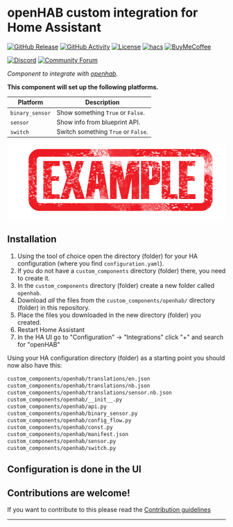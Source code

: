 # openHAB custom integration for Home Assistant

[![GitHub Release][releases-shield]][releases]
[![GitHub Activity][commits-shield]][commits]
[![License][license-shield]](LICENSE)
[![hacs][hacsbadge]][hacs]
[![BuyMeCoffee][buymecoffeebadge]][buymecoffee]

[![Discord][discord-shield]][discord]
[![Community Forum][forum-shield]][forum]

_Component to integrate with [openhab][openhab]._

**This component will set up the following platforms.**

| Platform        | Description                         |
| --------------- | ----------------------------------- |
| `binary_sensor` | Show something `True` or `False`.   |
| `sensor`        | Show info from blueprint API.       |
| `switch`        | Switch something `True` or `False`. |

![example][exampleimg]

## Installation

1. Using the tool of choice open the directory (folder) for your HA configuration (where you find `configuration.yaml`).
2. If you do not have a `custom_components` directory (folder) there, you need to create it.
3. In the `custom_components` directory (folder) create a new folder called `openhab`.
4. Download _all_ the files from the `custom_components/openhab/` directory (folder) in this repository.
5. Place the files you downloaded in the new directory (folder) you created.
6. Restart Home Assistant
7. In the HA UI go to "Configuration" -> "Integrations" click "+" and search for "openHAB"

Using your HA configuration directory (folder) as a starting point you should now also have this:

```text
custom_components/openhab/translations/en.json
custom_components/openhab/translations/nb.json
custom_components/openhab/translations/sensor.nb.json
custom_components/openhab/__init__.py
custom_components/openhab/api.py
custom_components/openhab/binary_sensor.py
custom_components/openhab/config_flow.py
custom_components/openhab/const.py
custom_components/openhab/manifest.json
custom_components/openhab/sensor.py
custom_components/openhab/switch.py
```

## Configuration is done in the UI

<!---->

## Contributions are welcome!

If you want to contribute to this please read the [Contribution guidelines](CONTRIBUTING.md)

---

[openhab]: https://github.com/kubawolanin/ha-openhab
[buymecoffee]: https://www.buymeacoffee.com/kubawolanin
[buymecoffeebadge]: https://img.shields.io/badge/buy%20me%20a%20coffee-donate-yellow.svg?style=for-the-badge
[commits-shield]: https://img.shields.io/github/commit-activity/y/kubawolanin/blueprint.svg?style=for-the-badge
[commits]: https://github.com/kubawolanin/ha-openhab/commits/master
[hacs]: https://github.com/ludeeus/hacs
[hacsbadge]: https://img.shields.io/badge/HACS-Custom-orange.svg?style=for-the-badge
[discord]: https://discord.gg/Qa5fW2R
[discord-shield]: https://img.shields.io/discord/330944238910963714.svg?style=for-the-badge
[exampleimg]: example.png
[forum-shield]: https://img.shields.io/badge/community-forum-brightgreen.svg?style=for-the-badge
[forum]: https://community.home-assistant.io/
[license-shield]: https://img.shields.io/github/license/kubawolanin/ha-openhabblueprint.svg?style=for-the-badge
[maintenance-shield]: https://img.shields.io/badge/maintainer-Joakim%20Sørensen%20%40kubawolanin-blue.svg?style=for-the-badge
[releases-shield]: https://img.shields.io/github/release/kubawolanin/ha-openhab.svg?style=for-the-badge
[releases]: https://github.com/kubawolanin/ha-openhab/releases
